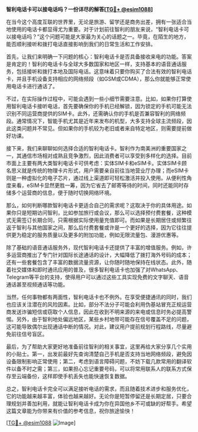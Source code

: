 **智利电话卡可以接电话吗？一份详尽的解答[[TG💪+ @esim1088](https://t.me/s/esim1088)]**

在当今这个高度互联的世界里，无论是旅游、留学还是商务出差，拥有一张适合当地使用的电话卡都显得尤为重要。对于计划前往智利的朋友来说，“智利电话卡可以接电话吗？”这个问题可能是大家最为关心的话题之一。毕竟，在陌生的地方，能否顺利接听和拨打电话直接影响到我们的日常生活和工作安排。

首先，让我们来明确一下问题的核心：智利电话卡是否具备接收来电的功能。答案是肯定的！智利的电话卡与全球大多数国家和地区一样，支持基本的语音通话服务，包括接听和拨打本地及国际电话。这意味着只要你购买了合法有效的智利电话卡，并且手机设备支持相应的网络频段（如GSM或CDMA），那么你就能够正常使用电话卡进行通话了。

不过，在实际操作过程中，可能会遇到一些小细节需要注意。比如，如果你打算使用智利电话卡接听电话，首先要确保你的手机已经解锁，因为锁定的手机可能无法识别不同运营商提供的SIM卡。此外，还需确认你的手机是否兼容智利的网络频段。通常情况下，智能手机尤其是近年来发布的机型，大多支持全球主流频段，因此这类问题并不常见。但如果你的手机较为老旧或者来自特定地区，则需要提前做好功课。

接下来，我们来聊聊如何选择合适的智利电话卡。智利作为南美洲的重要国家之一，其通信市场相对成熟且竞争激烈，因此消费者可以享受到多样化的选择。目前市面上主要有两大类智利电话卡可供考虑：实体SIM卡和eSIM卡。实体SIM卡顾名思义就是传统的物理卡片形式，用户需要亲自前往当地营业厅办理；而eSIM卡则是一种虚拟化的电子芯片，通过线上渠道即可轻松激活并投入使用。从便利性角度来看，eSIM卡显然更胜一筹，因为它省去了邮寄等待的时间，同时还能同时存储多个运营商的信息，便于随时切换网络环境。

那么，如何判断哪款智利电话卡更适合自己的需求呢？这取决于你的具体用途。如果你只是短期访问智利，比如参加旅行或会议，那么可以选择预付费套餐，这种模式无需签订长期合同，只需根据实际使用量充值即可。而如果是长期居住或频繁往返于智利与其他国家之间，那么后付费套餐或许是一个更好的选择，因为它往往提供更为稳定的服务质量以及更多的附加功能，例如无限流量包、漫游优惠等。

除了基础的语音通话服务外，现代智利电话卡还提供了丰富的增值服务。例如，许多运营商推出了专门针对国际长途通话的设计，大幅降低了拨打海外号码的成本；还有一些套餐包含了丰富的数据流量资源，让你随时随地保持在线状态。此外，随着社交媒体和即时通讯应用的普及，很多智利电话卡也加强了对WhatsApp、Telegram等平台的支持，使得用户可以通过这些工具实现免费的文字聊天、语音通话甚至视频通话等功能。

当然，任何事物都有两面性，智利电话卡也不例外。在享受便捷通讯的同时，我们也应该关注潜在的风险因素。比如，部分不法分子可能会利用伪基站冒充正规运营商发送诈骗短信或窃取个人信息，因此在收到不明来源的来电或信息时务必提高警惕。另外，由于智利地处偏远地区，某些乡村地带可能存在信号覆盖不足的问题，这可能导致偶尔出现通话中断的情况。对此，建议用户提前规划行程路线，尽量避免前往信号盲区。

最后，为了帮助大家更好地准备前往智利的相关事宜，这里再给大家分享几个实用的小贴士。第一，出发前最好先查询清楚自己手机是否支持当地网络频段，避免因设备限制影响正常使用；第二，考虑到语言障碍问题，不妨下载几款常用的翻译软件以备不时之需；第三，如果担心忘记重要号码，可以将常用联系人的联系方式保存至云端备份，这样即使手机丢失也能快速恢复数据。

总之，智利电话卡完全可以满足接听电话的需求，而且随着技术进步和服务优化，它的功能越来越丰富，体验也越来越好。无论你是短暂停留还是长期定居，只要合理规划并善加利用，就能让智利电话卡成为你在异国他乡不可或缺的好帮手。希望这篇文章能为你带来有价值的参考信息，祝你旅途愉快！

[[TG💪+ @esim1088](https://t.me/s/esim1088) ![Image](https://i.postimg.cc/4NQfJmqS/Snipaste-2025-05-13-00-14-12.png)]
